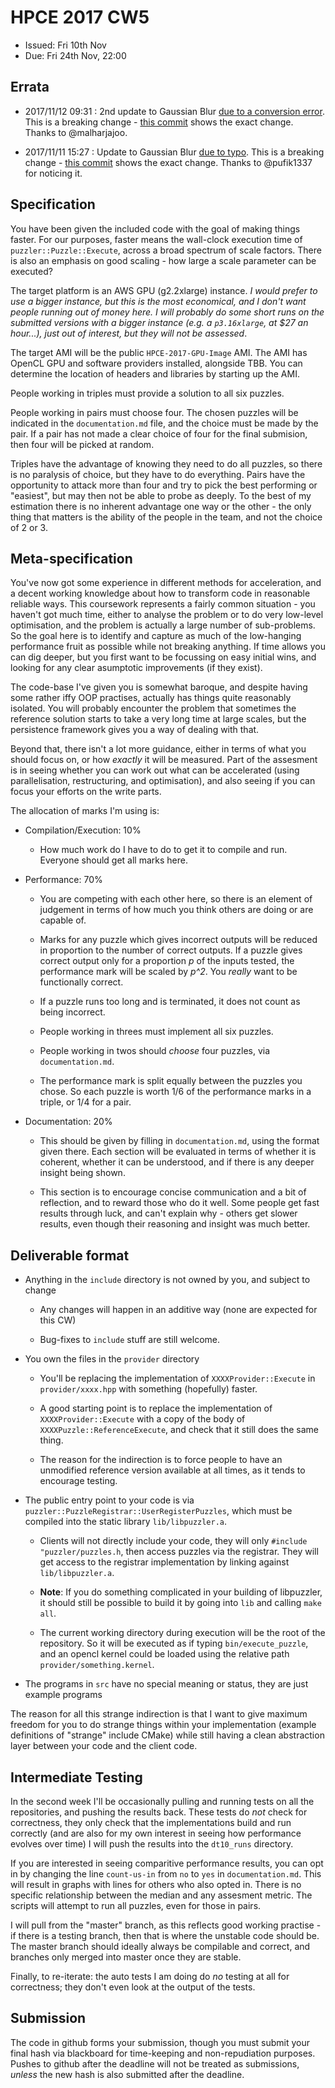 HPCE 2017 CW5
=============

- Issued: Fri 10th Nov
- Due: Fri 24th Nov, 22:00

Errata
------

- 2017/11/12 09:31 : 2nd update to Gaussian Blur [due to a conversion error](https://github.com/HPCE/hpce-2017-cw5/issues/2).
  This is a breaking change - [this commit](https://github.com/HPCE/hpce-2017-cw5/commit/75597bf9127d2de0609b9140ae98188c86546da2#diff-21875e3b4a1a684a0b4a86d747c02c44)
  shows the exact change. Thanks to @malharjajoo.

- 2017/11/11 15:27 : Update to Gaussian Blur [due to typo](https://github.com/HPCE/hpce-2017-cw5/issues/2). This
  is a breaking change - [this commit](https://github.com/HPCE/hpce-2017-cw5/commit/ebe50e7de615280df8ffa97b600acfa14a869a32#diff-21875e3b4a1a684a0b4a86d747c02c44)
  shows the exact change. Thanks to @pufik1337 for noticing it.

Specification
-------------

You have been given the included code with the
goal of making things faster. For our purposes,
faster means the wall-clock execution time of
`puzzler::Puzzle::Execute`, across a broad spectrum
of scale factors. There is also an emphasis on
good scaling - how large a scale parameter can
be executed?

The target platform is an AWS GPU (g2.2xlarge) instance. _I would
prefer to use a bigger instance, but this is the most economical,
and I don't want people running out of money here. I will probably
do some short runs on the submitted versions with a bigger instance
(e.g. a `p3.16xlarge`, at $27 an hour...), just out of interest,
but they will not be assessed_.

The target AMI will be the public `HPCE-2017-GPU-Image` AMI.
The AMI has OpenCL GPU and software providers installed, alongside
TBB. You can determine the location of headers and libraries by
starting up the AMI.

People working in triples must provide a solution to all six puzzles.

People working in pairs must choose four. The chosen puzzles will be
indicated in the `documentation.md` file, and the choice must be made
by the pair. If a pair has not made a clear choice of four for the
final submision, then four will be picked at random.

Triples have the advantage of knowing they need to 
do all puzzles, so there is no paralysis of choice, but they
have to do everything. Pairs have the opportunity to attack
more than four and try to pick the best performing or "easiest",
but may then not be able to probe as deeply. To the best
of my estimation there is no inherent advantage one
way or the other - the only thing that matters is the
ability of the people in the team, and not the choice of 2 or 3.

Meta-specification
------------------

You've now got some experience in different methods
for acceleration, and a decent working knowledge
about how to transform code in reasonable reliable
ways. This coursework represents a fairly common
situation - you haven't got much time, either to analyse
the problem or to do very low-level optimisation, and the problem
is actually a large number of sub-problems. So the goal
here is to identify and capture as much of the low-hanging
performance fruit as possible while not breaking anything.
If time allows you can dig deeper, but you first want to be
focussing on easy initial wins, and looking for any
clear asumptotic improvements (if they exist).

The code-base I've given you is somewhat baroque,
and despite having some rather iffy OOP practises,
actually has things quite reasonably
isolated. You will probably encounter the problem
that sometimes the reference solution starts to take
a very long time at large scales, but the persistence
framework gives you a way of dealing with that.

Beyond that, there isn't a lot more guidance, either
in terms of what you should focus on, or how
_exactly_ it will be measured. Part of the assesment
is in seeing whether you can work out what can be
accelerated (using parallelisation, restructuring, and
optimisation), and also seeing if you can focus your
efforts on the write parts.

The allocation of marks I'm using is:

- Compilation/Execution: 10%

  - How much work do I have to do to get it to compile and run.
    Everyone should get all marks here.

- Performance: 70%

  - You are competing with each other here, so there is an element of
    judgement in terms of how much you think others are doing or are
    capable of.
  
  - Marks for any puzzle which gives incorrect outputs will be
    reduced in proportion to the number of correct outputs. If
    a puzzle gives correct output only for a proportion _p_ of
    the inputs tested, the performance mark will be scaled by _p^2_. 
    You *really* want to be functionally correct.

  - If a puzzle runs too long and is terminated, it does not count
    as being incorrect.

  - People working in threes must implement all six puzzles.

  - People working in twos should _choose_ four puzzles, via `documentation.md`.

  - The performance mark is split equally between the puzzles
    you chose. So each puzzle is worth 1/6 of the performance marks in a
    triple, or 1/4 for a pair.
   
- Documentation: 20%

  - This should be given by filling in `documentation.md`, using
    the format given there. Each section will be evaluated in terms
    of whether it is coherent, whether it can be understood, and
    if there is any deeper insight being shown.

  - This section is to encourage concise communication and a bit of
    reflection, and to reward those who do it well. Some people get
    fast results through luck, and can't explain why - others get slower
    results, even though their reasoning and insight was much better.


Deliverable format
------------------

- Anything in the `include` directory is not owned by you, and subject to change

  - Any changes will happen in an additive way (none are expected for this CW)

  - Bug-fixes to `include` stuff are still welcome.

- You own the files in the `provider` directory

  - You'll be replacing the implementation of `XXXXProvider::Execute` in `provider/xxxx.hpp`
    with something (hopefully) faster.

  - A good starting point is to replace the implementation of `XXXXProvider::Execute` with a copy
    of the body of `XXXXPuzzle::ReferenceExecute`, and check that it still does the same thing.

  - The reason for the indirection is to force people to have an unmodified reference version
    available at all times, as it tends to encourage testing.

- The public entry point to your code is via `puzzler::PuzzleRegistrar::UserRegisterPuzzles`,
    which must be compiled into the static library `lib/libpuzzler.a`.

    - Clients will not directly include your code, they will only `#include "puzzler/puzzles.h`,
      then access puzzles via the registrar. They will get access to the registrar implementation
      by linking against `lib/libpuzzler.a`.

    - **Note**: If you do something complicated in your building of libpuzzler, it should still be
      possible to build it by going into `lib` and calling `make all`.

    - The current working directory during execution will be the root of the repository. So
      it will be executed as if typing `bin/execute_puzzle`, and an opencl kernel could be
      loaded using the relative path `provider/something.kernel`.

- The programs in `src` have no special meaning or status, they are just example programs

The reason for all this strange indirection is that I want to give
maximum freedom for you to do strange things within your implementation
(example definitions of "strange" include CMake) while still having a clean
abstraction layer between your code and the client code.

Intermediate Testing
--------------------

In the second week I'll be occasionally pulling and running tests on all the repositories,
and pushing the results back. These tests do _not_ check for correctness, they only check
that the implementations build and run correctly (and are also for my own interest
in seeing how performance evolves over time) I will push the results into
the `dt10_runs` directory.

If you are interested in seeing comparitive performance results, you can opt in
by changing the line `count-us-in` from `no` to `yes` in `documentation.md`.
This will result in graphs with lines for others who also opted in. There is no
specific relationship between the median and any assesment metric. The scripts will
attempt to run all puzzles, even for those in pairs. 

I will pull from the "master" branch, as this reflects good working practise - if
there is a testing branch, then that is where the unstable code should
be. The master branch should ideally always be compilable and correct, and
branches only merged into master once they are stable.

Finally, to re-iterate: the auto tests I am doing do _no_ testing at all for correctness;
they don't even look at the output of the tests.

Submission
----------

The code in github forms your submission, though you must submit your
final hash via blackboard for time-keeping and non-repudiation purposes.
Pushes to github after the deadline will not be treated as submissions,
_unless_ the new hash is also submitted after the deadline.

